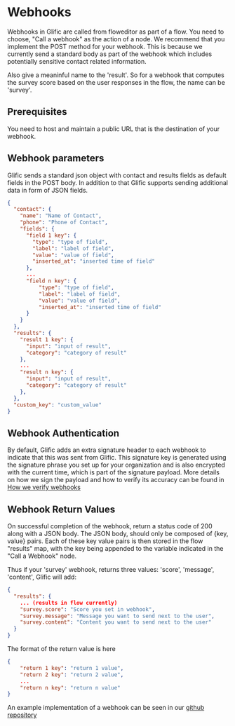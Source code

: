 # Webhooks

Webhooks in Glific are called from floweditor as part of a flow. You need to choose, "Call a webhook"
as the action of a node. We recommend that you implement the POST method for your webhook. This is because
we currently send a standard body as part of the webhook which includes potentially sensitive contact related
information.

Also give a meaninful name to the 'result'. So for a webhook that computes the survey score based on the
user responses in the flow, the name can be 'survey'.

## Prerequisites

You need to host and maintain a public URL that is the destination of your webhook.

## Webhook parameters

Glific sends a standard json object with contact and results fields as default fields in the POST body. In addition to that Glific supports sending additional data in form of JSON fields.

```json
{
  "contact": {
    "name": "Name of Contact",
    "phone": "Phone of Contact",
    "fields": {
      "field 1 key": {
        "type": "type of field",
        "label": "label of field",
        "value": "value of field",
        "inserted_at": "inserted time of field"
      },
      ...
      "field n key": {
          "type": "type of field",
          "label": "label of field",
          "value": "value of field",
          "inserted_at": "inserted time of field"
      }
    }
  },
  "results": {
    "result 1 key": {
      "input": "input of result",
      "category": "category of result"
    },
    ...
    "result n key": {
      "input": "input of result",
      "category": "category of result"
    },
  },
  "custom_key": "custom_value"
}
```

## Webhook Authentication

By default, Glific adds an extra signature header to each webhook to indicate that this was sent from Glific. This
signature key is generated using the signature phrase you set up for your organization and is also encrypted with
the current time, which is part of the signature payload. More details on how we sign the payload and how to verify
its accuracy can be found in [How we verify webhooks](https://dashbit.co/blog/how-we-verify-webhooks)

## Webhook Return Values

On successful completion of the webhook, return a status code of 200 along with a JSON body. The JSON body, should only
be composed of {key, value} pairs. Each of these key value pairs is then stored in the flow "results" map, with the key
being appended to the variable indicated in the "Call a Webhook" node.

Thus if your 'survey' webhook, returns three values: 'score', 'message', 'content',  Glific will add:

```json
{
  "results": {
    ... (results in flow currently)
    "survey.score": "Score you set in webhook",
    "survey.message": "Message you want to send next to the user",
    "survey.content": "Content you want to send next to the user"
  }
}
```

The format of the return value is here

```json
{
    "return 1 key": "return 1 value",
    "return 2 key": "return 2 value",
    ...
    "return n key": "return n value"
}
```

An example implementation of a webhook can be seen in our [github repository](https://github.com/glific/glific/blob/master/lib/glific/clients/stir.ex)
